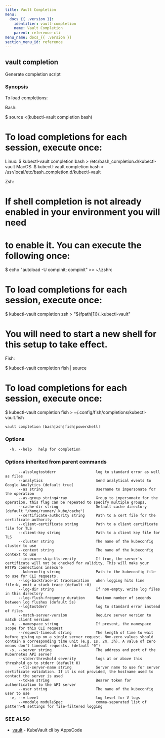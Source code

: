 ```yaml
---
title: Vault Completion
menu:
  docs_{{ .version }}:
    identifier: vault-completion
    name: Vault Completion
    parent: reference-cli
menu_name: docs_{{ .version }}
section_menu_id: reference
---
```

## vault completion

Generate completion script

### Synopsis

To load completions:

Bash:

$ source <(kubectl-vault completion bash)

# To load completions for each session, execute once:
Linux:
  $ kubectl-vault completion bash > /etc/bash_completion.d/kubectl-vault
MacOS:
  $ kubectl-vault completion bash > /usr/local/etc/bash_completion.d/kubectl-vault

Zsh:

# If shell completion is not already enabled in your environment you will need
# to enable it.  You can execute the following once:

$ echo "autoload -U compinit; compinit" >> ~/.zshrc

# To load completions for each session, execute once:
$ kubectl-vault completion zsh > "${fpath[1]}/_kubectl-vault"

# You will need to start a new shell for this setup to take effect.

Fish:

$ kubectl-vault completion fish | source

# To load completions for each session, execute once:
$ kubectl-vault completion fish > ~/.config/fish/completions/kubectl-vault.fish


```
vault completion [bash|zsh|fish|powershell]
```

### Options

```
  -h, --help   help for completion
```

### Options inherited from parent commands

```
      --alsologtostderr                  log to standard error as well as files
      --analytics                        Send analytical events to Google Analytics (default true)
      --as string                        Username to impersonate for the operation
      --as-group stringArray             Group to impersonate for the operation, this flag can be repeated to specify multiple groups.
      --cache-dir string                 Default cache directory (default "/home/runner/.kube/cache")
      --certificate-authority string     Path to a cert file for the certificate authority
      --client-certificate string        Path to a client certificate file for TLS
      --client-key string                Path to a client key file for TLS
      --cluster string                   The name of the kubeconfig cluster to use
      --context string                   The name of the kubeconfig context to use
      --insecure-skip-tls-verify         If true, the server's certificate will not be checked for validity. This will make your HTTPS connections insecure
      --kubeconfig string                Path to the kubeconfig file to use for CLI requests.
      --log-backtrace-at traceLocation   when logging hits line file:N, emit a stack trace (default :0)
      --log-dir string                   If non-empty, write log files in this directory
      --log-flush-frequency duration     Maximum number of seconds between log flushes (default 5s)
      --logtostderr                      log to standard error instead of files
      --match-server-version             Require server version to match client version
  -n, --namespace string                 If present, the namespace scope for this CLI request
      --request-timeout string           The length of time to wait before giving up on a single server request. Non-zero values should contain a corresponding time unit (e.g. 1s, 2m, 3h). A value of zero means don't timeout requests. (default "0")
  -s, --server string                    The address and port of the Kubernetes API server
      --stderrthreshold severity         logs at or above this threshold go to stderr (default 0)
      --tls-server-name string           Server name to use for server certificate validation. If it is not provided, the hostname used to contact the server is used
      --token string                     Bearer token for authentication to the API server
      --user string                      The name of the kubeconfig user to use
  -v, --v Level                          log level for V logs
      --vmodule moduleSpec               comma-separated list of pattern=N settings for file-filtered logging
```

### SEE ALSO

* [vault](/docs/reference/cli/vault.md)	 - KubeVault cli by AppsCode

